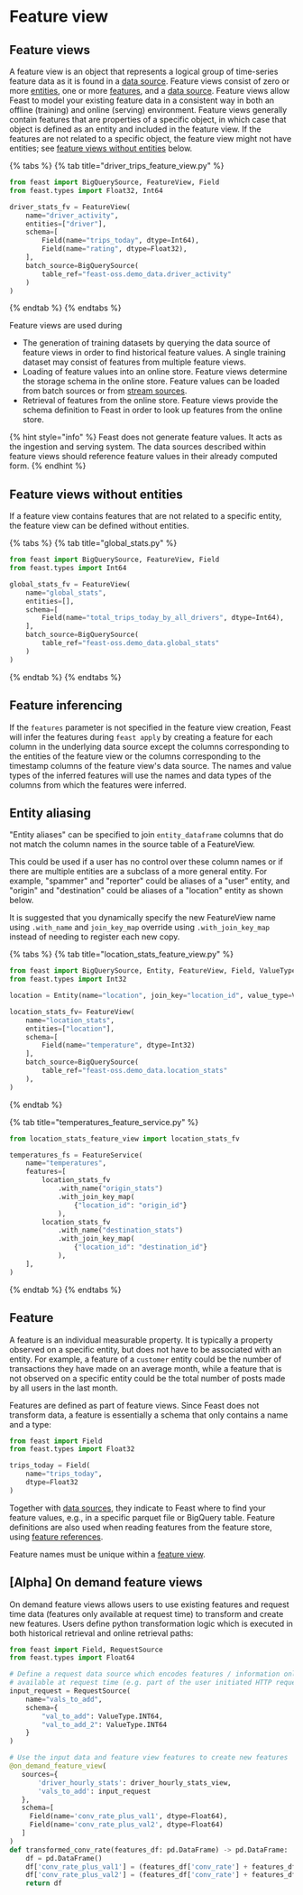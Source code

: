 # Feature view

## Feature views

A feature view is an object that represents a logical group of time-series feature data as it is found in a [data source](data-source.md). Feature views consist of zero or more [entities](entity.md), one or more [features](feature-view.md#feature), and a [data source](data-source.md). Feature views allow Feast to model your existing feature data in a consistent way in both an offline (training) and online (serving) environment. Feature views generally contain features that are properties of a specific object, in which case that object is defined as an entity and included in the feature view. If the features are not related to a specific object, the feature view might not have entities; see [feature views without entities](feature-view.md#feature-views-without-entities) below.

{% tabs %}
{% tab title="driver_trips_feature_view.py" %}
```python
from feast import BigQuerySource, FeatureView, Field
from feast.types import Float32, Int64

driver_stats_fv = FeatureView(
    name="driver_activity",
    entities=["driver"],
    schema=[
        Field(name="trips_today", dtype=Int64),
        Field(name="rating", dtype=Float32),
    ],
    batch_source=BigQuerySource(
        table_ref="feast-oss.demo_data.driver_activity"
    )
)
```
{% endtab %}
{% endtabs %}

Feature views are used during

* The generation of training datasets by querying the data source of feature views in order to find historical feature values. A single training dataset may consist of features from multiple feature views.
* Loading of feature values into an online store. Feature views determine the storage schema in the online store. Feature values can be loaded from batch sources or from [stream sources](../../reference/alpha-stream-ingestion.md).
* Retrieval of features from the online store. Feature views provide the schema definition to Feast in order to look up features from the online store.

{% hint style="info" %}
Feast does not generate feature values. It acts as the ingestion and serving system. The data sources described within feature views should reference feature values in their already computed form.
{% endhint %}

## Feature views without entities

If a feature view contains features that are not related to a specific entity, the feature view can be defined without entities.

{% tabs %}
{% tab title="global_stats.py" %}
```python
from feast import BigQuerySource, FeatureView, Field
from feast.types import Int64

global_stats_fv = FeatureView(
    name="global_stats",
    entities=[],
    schema=[
        Field(name="total_trips_today_by_all_drivers", dtype=Int64),
    ],
    batch_source=BigQuerySource(
        table_ref="feast-oss.demo_data.global_stats"
    )
)
```
{% endtab %}
{% endtabs %}

## Feature inferencing

If the `features` parameter is not specified in the feature view creation, Feast will infer the features during `feast apply` by creating a feature for each column in the
underlying data source except the columns corresponding to the entities of the feature view or the columns corresponding to the timestamp columns of the feature view's
data source. The names and value types of the inferred features will use the names and data types of the columns from which the features were inferred.

## Entity aliasing

"Entity aliases" can be specified to join `entity_dataframe` columns that do not match the column names in the source table of a FeatureView.

This could be used if a user has no control over these column names or if there are multiple entities are a subclass of a more general entity. For example, "spammer" and "reporter" could be aliases of a "user" entity, and "origin" and "destination" could be aliases of a "location" entity as shown below.

It is suggested that you dynamically specify the new FeatureView name using `.with_name` and `join_key_map` override using `.with_join_key_map` instead of needing to register each new copy.

{% tabs %}
{% tab title="location_stats_feature_view.py" %}
```python
from feast import BigQuerySource, Entity, FeatureView, Field, ValueType
from feast.types import Int32

location = Entity(name="location", join_key="location_id", value_type=ValueType.INT64)

location_stats_fv= FeatureView(
    name="location_stats",
    entities=["location"],
    schema=[
        Field(name="temperature", dtype=Int32)
    ],
    batch_source=BigQuerySource(
        table_ref="feast-oss.demo_data.location_stats"
    ),
)
```
{% endtab %}

{% tab title="temperatures_feature_service.py" %}
```python
from location_stats_feature_view import location_stats_fv

temperatures_fs = FeatureService(
    name="temperatures",
    features=[
        location_stats_fv
            .with_name("origin_stats")
            .with_join_key_map(
                {"location_id": "origin_id"}
            ),
        location_stats_fv
            .with_name("destination_stats")
            .with_join_key_map(
                {"location_id": "destination_id"}
            ),
    ],
)
```
{% endtab %}
{% endtabs %}

## Feature

A feature is an individual measurable property. It is typically a property observed on a specific entity, but does not have to be associated with an entity. For example, a feature of a `customer` entity could be the number of transactions they have made on an average month, while a feature that is not observed on a specific entity could be the total number of posts made by all users in the last month.

Features are defined as part of feature views. Since Feast does not transform data, a feature is essentially a schema that only contains a name and a type:

```python
from feast import Field
from feast.types import Float32

trips_today = Field(
    name="trips_today",
    dtype=Float32
)
```

Together with [data sources](data-source.md), they indicate to Feast where to find your feature values, e.g., in a specific parquet file or BigQuery table. Feature definitions are also used when reading features from the feature store, using [feature references](feature-retrieval.md#feature-references).

Feature names must be unique within a [feature view](feature-view.md#feature-view).

## \[Alpha] On demand feature views

On demand feature views allows users to use existing features and request time data (features only available at request time) to transform and create new features. Users define python transformation logic which is executed in both historical retrieval and online retrieval paths:

```python
from feast import Field, RequestSource
from feast.types import Float64

# Define a request data source which encodes features / information only
# available at request time (e.g. part of the user initiated HTTP request)
input_request = RequestSource(
    name="vals_to_add",
    schema={
        "val_to_add": ValueType.INT64,
        "val_to_add_2": ValueType.INT64
    }
)

# Use the input data and feature view features to create new features
@on_demand_feature_view(
   sources={
       'driver_hourly_stats': driver_hourly_stats_view,
       'vals_to_add': input_request
   },
   schema=[
     Field(name='conv_rate_plus_val1', dtype=Float64),
     Field(name='conv_rate_plus_val2', dtype=Float64)
   ]
)
def transformed_conv_rate(features_df: pd.DataFrame) -> pd.DataFrame:
    df = pd.DataFrame()
    df['conv_rate_plus_val1'] = (features_df['conv_rate'] + features_df['val_to_add'])
    df['conv_rate_plus_val2'] = (features_df['conv_rate'] + features_df['val_to_add_2'])
    return df
```
